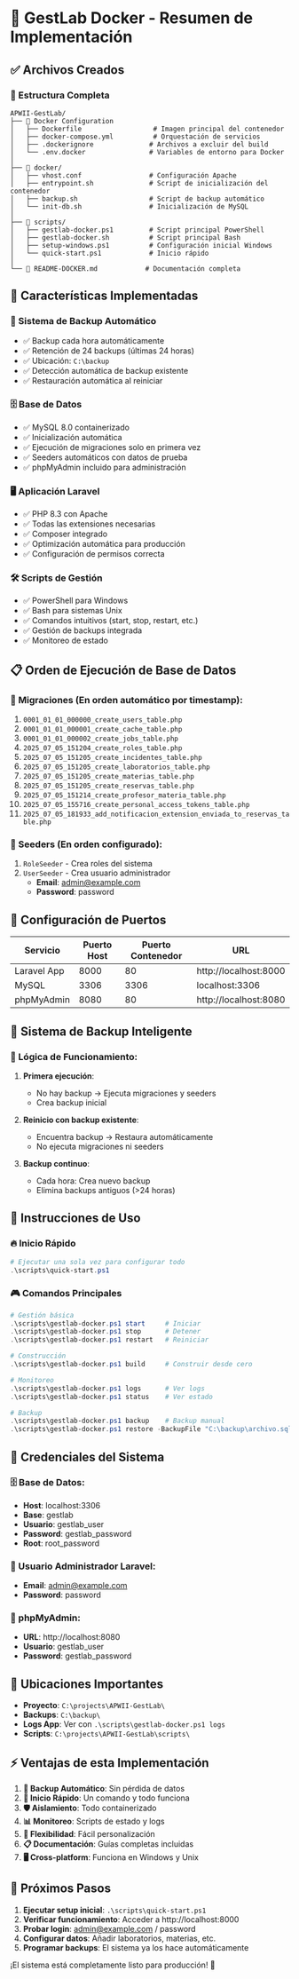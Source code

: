 # 🐳 GestLab Docker - Resumen de Implementación

## ✅ Archivos Creados

### 📁 Estructura Completa
```
APWII-GestLab/
├── 🐳 Docker Configuration
│   ├── Dockerfile                  # Imagen principal del contenedor
│   ├── docker-compose.yml          # Orquestación de servicios
│   ├── .dockerignore              # Archivos a excluir del build
│   └── .env.docker                # Variables de entorno para Docker
│
├── 📁 docker/
│   ├── vhost.conf                 # Configuración Apache
│   ├── entrypoint.sh              # Script de inicialización del contenedor
│   ├── backup.sh                  # Script de backup automático
│   └── init-db.sh                 # Inicialización de MySQL
│
├── 📁 scripts/
│   ├── gestlab-docker.ps1         # Script principal PowerShell
│   ├── gestlab-docker.sh          # Script principal Bash
│   ├── setup-windows.ps1          # Configuración inicial Windows
│   └── quick-start.ps1            # Inicio rápido
│
└── 📄 README-DOCKER.md            # Documentación completa
```

## 🚀 Características Implementadas

### 🔄 Sistema de Backup Automático
- ✅ Backup cada hora automáticamente
- ✅ Retención de 24 backups (últimas 24 horas)
- ✅ Ubicación: `C:\backup`
- ✅ Detección automática de backup existente
- ✅ Restauración automática al reiniciar

### 🗄️ Base de Datos
- ✅ MySQL 8.0 containerizado
- ✅ Inicialización automática
- ✅ Ejecución de migraciones solo en primera vez
- ✅ Seeders automáticos con datos de prueba
- ✅ phpMyAdmin incluido para administración

### 🖥️ Aplicación Laravel
- ✅ PHP 8.3 con Apache
- ✅ Todas las extensiones necesarias
- ✅ Composer integrado
- ✅ Optimización automática para producción
- ✅ Configuración de permisos correcta

### 🛠️ Scripts de Gestión
- ✅ PowerShell para Windows
- ✅ Bash para sistemas Unix
- ✅ Comandos intuitivos (start, stop, restart, etc.)
- ✅ Gestión de backups integrada
- ✅ Monitoreo de estado

## 📋 Orden de Ejecución de Base de Datos

### 🔄 Migraciones (En orden automático por timestamp):
1. `0001_01_01_000000_create_users_table.php`
2. `0001_01_01_000001_create_cache_table.php`
3. `0001_01_01_000002_create_jobs_table.php`
4. `2025_07_05_151204_create_roles_table.php`
5. `2025_07_05_151205_create_incidentes_table.php`
6. `2025_07_05_151205_create_laboratorios_table.php`
7. `2025_07_05_151205_create_materias_table.php`
8. `2025_07_05_151205_create_reservas_table.php`
9. `2025_07_05_151214_create_profesor_materia_table.php`
10. `2025_07_05_155716_create_personal_access_tokens_table.php`
11. `2025_07_05_181933_add_notificacion_extension_enviada_to_reservas_table.php`

### 🌱 Seeders (En orden configurado):
1. `RoleSeeder` - Crea roles del sistema
2. `UserSeeder` - Crea usuario administrador
   - **Email**: admin@example.com
   - **Password**: password

## 🔧 Configuración de Puertos

| Servicio | Puerto Host | Puerto Contenedor | URL |
|----------|-------------|-------------------|-----|
| Laravel App | 8000 | 80 | http://localhost:8000 |
| MySQL | 3306 | 3306 | localhost:3306 |
| phpMyAdmin | 8080 | 80 | http://localhost:8080 |

## 💾 Sistema de Backup Inteligente

### 🎯 Lógica de Funcionamiento:
1. **Primera ejecución**: 
   - No hay backup → Ejecuta migraciones y seeders
   - Crea backup inicial
   
2. **Reinicio con backup existente**:
   - Encuentra backup → Restaura automáticamente
   - No ejecuta migraciones ni seeders
   
3. **Backup continuo**:
   - Cada hora: Crea nuevo backup
   - Elimina backups antiguos (>24 horas)

## 🚀 Instrucciones de Uso

### 🔥 Inicio Rápido
```powershell
# Ejecutar una sola vez para configurar todo
.\scripts\quick-start.ps1
```

### 🎮 Comandos Principales
```powershell
# Gestión básica
.\scripts\gestlab-docker.ps1 start     # Iniciar
.\scripts\gestlab-docker.ps1 stop      # Detener
.\scripts\gestlab-docker.ps1 restart   # Reiniciar

# Construcción
.\scripts\gestlab-docker.ps1 build     # Construir desde cero

# Monitoreo
.\scripts\gestlab-docker.ps1 logs      # Ver logs
.\scripts\gestlab-docker.ps1 status    # Ver estado

# Backup
.\scripts\gestlab-docker.ps1 backup    # Backup manual
.\scripts\gestlab-docker.ps1 restore -BackupFile "C:\backup\archivo.sql"
```

## 🔐 Credenciales del Sistema

### 🗄️ Base de Datos:
- **Host**: localhost:3306
- **Base**: gestlab
- **Usuario**: gestlab_user
- **Password**: gestlab_password
- **Root**: root_password

### 👤 Usuario Administrador Laravel:
- **Email**: admin@example.com
- **Password**: password

### 🔧 phpMyAdmin:
- **URL**: http://localhost:8080
- **Usuario**: gestlab_user
- **Password**: gestlab_password

## 📁 Ubicaciones Importantes

- **Proyecto**: `C:\projects\APWII-GestLab\`
- **Backups**: `C:\backup\`
- **Logs App**: Ver con `.\scripts\gestlab-docker.ps1 logs`
- **Scripts**: `C:\projects\APWII-GestLab\scripts\`

## ⚡ Ventajas de esta Implementación

1. **🔄 Backup Automático**: Sin pérdida de datos
2. **🚀 Inicio Rápido**: Un comando y todo funciona
3. **🛡️ Aislamiento**: Todo containerizado
4. **📊 Monitoreo**: Scripts de estado y logs
5. **🔧 Flexibilidad**: Fácil personalización
6. **📋 Documentación**: Guías completas incluidas
7. **🖥️ Cross-platform**: Funciona en Windows y Unix

## 🎯 Próximos Pasos

1. **Ejecutar setup inicial**: `.\scripts\quick-start.ps1`
2. **Verificar funcionamiento**: Acceder a http://localhost:8000
3. **Probar login**: admin@example.com / password
4. **Configurar datos**: Añadir laboratorios, materias, etc.
5. **Programar backups**: El sistema ya los hace automáticamente

¡El sistema está completamente listo para producción! 🚀
